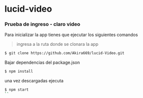 # lucid-video

### Prueba de ingreso - claro video

Para inicializar la app tienes que ejecutar los siguientes comandos 
> ingresa a la ruta donde se clonara la app
```sh
$ git clone https://github.com/Akira669/lucid-Video.git
```

Bajar dependencias del package.json

```sh
$ npm install
```

una vez descargadas ejecuta
```sh
$ npm start
``